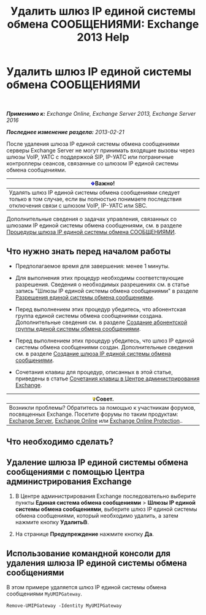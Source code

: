 ﻿---
title: 'Удалить шлюз IP единой системы обмена СООБЩЕНИЯМИ: Exchange 2013 Help'
TOCTitle: Удалить шлюз IP единой системы обмена СООБЩЕНИЯМИ
ms:assetid: 569d3741-67dd-4597-8d28-010011be0c12
ms:mtpsurl: https://technet.microsoft.com/ru-ru/library/Aa998214(v=EXCHG.150)
ms:contentKeyID: 50488076
ms.date: 05/22/2018
mtps_version: v=EXCHG.150
ms.translationtype: MT
---

# Удалить шлюз IP единой системы обмена СООБЩЕНИЯМИ

 

_**Применимо к:** Exchange Online, Exchange Server 2013, Exchange Server 2016_

_**Последнее изменение раздела:** 2013-02-21_

После удаления шлюза IP единой системы обмена сообщениями серверы Exchange Server не могут принимать входящие вызовы через шлюзы VoIP, УАТС с поддержкой SIP, IP-УАТС или пограничные контроллеры сеансов, связанные со шлюзом IP единой системы обмена сообщениями.

<table>
<thead>
<tr class="header">
<th><img src="images/Dd876857.important(EXCHG.150).gif" title="Важно" alt="Важно" />Важно!</th>
</tr>
</thead>
<tbody>
<tr class="odd">
<td>Удалять шлюз IP единой системы обмена сообщениями следует только в том случае, если вы полностью понимаете последствия отключения связи с шлюзом VoIP, IP-УАТС или SBC.</td>
</tr>
</tbody>
</table>


Дополнительные сведения о задачах управления, связанных со шлюзами IP единой системы обмена сообщениями, см. в разделе [Процедуры шлюза IP единой системы обмена СООБЩЕНИЯМИ](um-ip-gateway-procedures-exchange-2013-help.md).

## Что нужно знать перед началом работы

  - Предполагаемое время для завершения: менее 1 минуты.

  - Для выполнения этих процедур необходимы соответствующие разрешения. Сведения о необходимых разрешениях см. в статье запись "Шлюзы IP единой системы обмена сообщениями" в разделе [Разрешения единой системы обмена сообщениями](unified-messaging-permissions-exchange-2013-help.md).

  - Перед выполнением этих процедур убедитесь, что абонентская группа единой системы обмена сообщениями создана. Дополнительные сведения см. в разделе [Создание абонентской группы единой системы обмена сообщениями](create-a-um-dial-plan-exchange-2013-help.md).

  - Перед выполнением этих процедур убедитесь, что шлюз IP единой системы обмена сообщениями создан. Дополнительные сведения см. в разделе [Создание шлюза IP единой системы обмена сообщениями](create-a-um-ip-gateway-exchange-2013-help.md).

  - Сочетания клавиш для процедур, описанных в этой статье, приведены в статье [Сочетания клавиш в Центре администрирования Exchange](keyboard-shortcuts-in-the-exchange-admin-center-exchange-online-protection-help.md).

<table>
<thead>
<tr class="header">
<th><img src="images/Bb124558.tip(EXCHG.150).gif" title="Совет" alt="Совет" />Совет.</th>
</tr>
</thead>
<tbody>
<tr class="odd">
<td>Возникли проблемы? Обратитесь за помощью к участникам форумов, посвященных Exchange. Посетите форумы по таким продуктам: <a href="https://go.microsoft.com/fwlink/p/?linkid=60612">Exchange Server</a>, <a href="https://go.microsoft.com/fwlink/p/?linkid=267542">Exchange Online</a> или <a href="https://go.microsoft.com/fwlink/p/?linkid=285351">Exchange Online Protection</a>..</td>
</tr>
</tbody>
</table>


## Что необходимо сделать?

## Удаление шлюза IP единой системы обмена сообщениями с помощью Центра администрирования Exchange

1.  В Центре администрирования Exchange последовательно выберите пункты **Единая система обмена сообщениями** \> **Шлюзы IP единой системы обмена сообщениями**, выберите шлюз IP единой системы обмена сообщениями, который необходимо удалить, а затем нажмите кнопку **Удалить**![Значок удаления](images/Dd979797.14f639f6-61e8-4418-bbfb-0db14de9d2f5(EXCHG.150).gif "Значок удаления").

2.  На странице **Предупреждение** нажмите кнопку **Да**.

## Использование командной консоли для удаления шлюза IP единой системы обмена сообщениями

В этом примере удаляется шлюз IP единой системы обмена сообщениями `MyUMIPGateway`.

    Remove-UMIPGateway -Identity MyUMIPGateway

